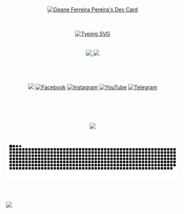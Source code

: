 <div align="center" style="padding: 20px; display: flex; flex-direction: column; align-items: center; gap: 20px;">

  <a href="https://app.daily.dev/geaneferreirapereira"><img src="https://api.daily.dev/devcards/v2/MVZblinJIuAtPzlYgVYaQ.png?r=cr1" width="356" alt="Geane Ferreira Pereira's Dev Card"/></a>
  
  [![Typing SVG](https://readme-typing-svg.herokuapp.com/?color=000000&size=35&center=true&vCenter=true&width=1000&lines=Hello,+my+name+is+Geane+Ferreira🛸+;I'm+from+Brazil;I+graduated+in+Information+Systems;+I+have+a+Postgraduate+degree+in+Data+Science;+I'm+a+web+developer;Be+Welcome!+:%29)](https://git.io/typing-svg)

  <div style="display: flex; flex-direction: column; align-items: center; gap: 10px;">
    <a href="https://github.com/nijige"> 
      <img height="180em" src="https://github-readme-stats.vercel.app/api/top-langs/?username=nijige&layout=compact&langs_count=7&theme=dracula"/>
      <img height="180em" src="https://github-readme-stats.vercel.app/api?username=nijige&show_icons=true&theme=dracula&include_all_commits=true&count_private=true"/>
    </a>
  </div>

  <br>

  [<img src="https://img.shields.io/badge/linkedin-%230077B5.svg?&style=for-the-badge&logo=linkedin&logoColor=white" />](https://www.linkedin.com/in/geane-ferreira-pereira-nijige) 
  [![Facebook](https://img.shields.io/badge/Facebook-%231877F2.svg?style=for-the-badge&logo=Facebook&logoColor=white)](https://www.facebook.com/profile.php?id=61554414347893)
  [![Instagram](https://img.shields.io/badge/Instagram-%23E4405F.svg?style=for-the-badge&logo=Instagram&logoColor=white)](https://instagram.com/ge_garotadoespaco)
  [![YouTube](https://img.shields.io/badge/YouTube-%23FF0000.svg?style=for-the-badge&logo=YouTube&logoColor=white)](https://www.youtube.com/@nijge_kali)
  [![Telegram](https://img.shields.io/badge/Telegram-2CA5E0?style=for-the-badge&logo=telegram&logoColor=white)](https://t.me/nijige_kali)

  <br>
<p align="center"><img align="center" src="https://profile-counter.glitch.me/{nijige}/count.svg" /></p> 
  <picture>
    <source media="(prefers-color-scheme: dark)" srcset="https://raw.githubusercontent.com/platane/snk/output/github-contribution-grid-snake-dark.svg"/>
    <source media="(prefers-color-scheme: light)" srcset="https://raw.githubusercontent.com/platane/snk/output/github-contribution-grid-snake.svg"/>
    <img alt="github contribution grid snake animation" src="https://raw.githubusercontent.com/platane/snk/output/github-contribution-grid-snake.svg"/>
  </picture>
  <br>
<img width="100%" src="https://capsule-render.vercel.app/api?type=waving&color=FF0000,#f00000000&height=120&section=footer&reversal=true"/>
</div>
